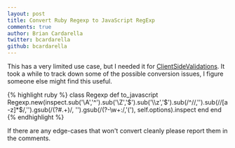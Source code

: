 ```yaml
---
layout: post
title: Convert Ruby Regexp to JavaScript RegExp
comments: true
author: Brian Cardarella
twitter: bcardarella
github: bcardarella
---
```


This has a very limited use case, but I needed it for
[ClientSideValidations](http://github.com/bcardarella/client_side_validations). It took a while
to track down some of the possible conversion issues, I figure someone
else might find this useful.

{% highlight ruby %}
class Regexp
  def to_javascript
    Regexp.new(inspect.sub('\\A','^').sub('\\Z','$').sub('\\z','$').sub(/^\//,'').sub(/\/[a-z]*$/,'').gsub(/\(\?#.+\)/, '').gsub(/\(\?-\w+:/,'('), self.options).inspect
  end
end
{% endhighlight %}

If there are any edge-cases that won't convert cleanly please report
them in the comments.
